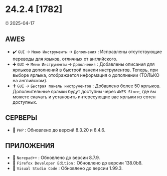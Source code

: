 # 24.2.4 [1782]

⏰ 2025-04-17

## AWES
- ✔️ `GUI` -> `Меню Инструменты` -> `Дополнения` : Исправлены отсутствующие переводы для языков, отличных от английского.  
- ➕ `GUI` -> `Меню Инструменты` -> `Дополнения` : Добавлены описания для ярлыков дополнений в быстрой панели инструментов. Теперь, при выборе ярлыка, отображается информация о дополнении (ТОЛЬКО на английском).  
- ➕ `GUI` -> `Быстрая панель инструментов` : Добавлено более 50 ярлыков. Дополнительные ярлыки будут доступны через `AWES Store`, где вы можете скачать и установить интересующие вас ярлыки из сотен доступных.

## СЕРВЕРЫ
- 🔄 `PHP`    : Обновлено до версий 8.3.20 и 8.4.6.

## ПРИЛОЖЕНИЯ
- 🔄 `Norepad++` : Обновлено до версии 8.7.9.
- 🔄 `Firefox Developer Edition` : Обновлено до версии 138.0b8.
- 🔄 `Visual Studio Code` : Обновлено до версии 1.99.3.

